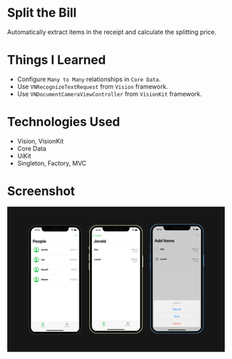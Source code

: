 # Split the Bill

Automatically extract items in the receipt and calculate the splitting price.

# Things I Learned

-   Configure `Many to Many` relationships in `Core Data`.
-   Use `VNRecognizeTextRequest` from `Vision` framework.
-   Use `VNDocumentCameraViewController` from `VisionKit` framework.

# Technologies Used

-   Vision, VisionKit
-   Core Data
-   UiKit
-   Singleton, Factory, MVC

# Screenshot

![](Screenshot.png)